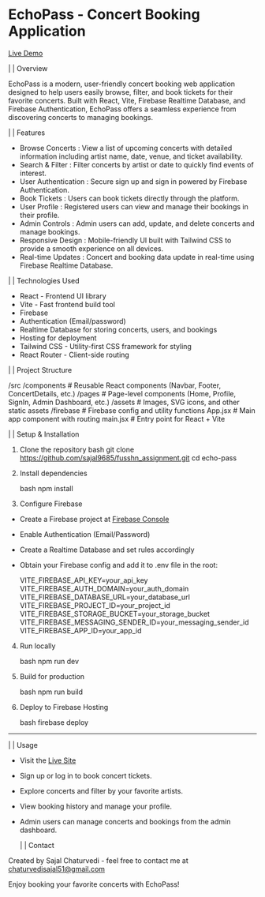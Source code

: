 # EchoPass - Concert Booking Application

[Live Demo](https://bookingapp-f6150.web.app/) 

  | | Overview

EchoPass is a modern, user-friendly concert booking web application designed to help users easily browse, filter, and book tickets for their favorite concerts. Built with React, Vite, Firebase Realtime Database, and Firebase Authentication, EchoPass offers a seamless experience from discovering concerts to managing bookings.

  | | Features

-  Browse Concerts : View a list of upcoming concerts with detailed information including artist name, date, venue, and ticket availability.
-  Search & Filter : Filter concerts by artist or date to quickly find events of interest.
-  User Authentication : Secure sign up and sign in powered by Firebase Authentication.
-  Book Tickets : Users can book tickets directly through the platform.
-  User Profile : Registered users can view and manage their bookings in their profile.
-  Admin Controls : Admin users can add, update, and delete concerts and manage bookings.
-  Responsive Design : Mobile-friendly UI built with Tailwind CSS to provide a smooth experience on all devices.
-  Real-time Updates : Concert and booking data update in real-time using Firebase Realtime Database.

  | | Technologies Used

-  React  - Frontend UI library
-  Vite  - Fast frontend build tool
-  Firebase  
  - Authentication (Email/password)
  - Realtime Database for storing concerts, users, and bookings
  - Hosting for deployment
-  Tailwind CSS  - Utility-first CSS framework for styling
-  React Router  - Client-side routing

  | | Project Structure

/src
/components      # Reusable React components (Navbar, Footer, ConcertDetails, etc.)
/pages           # Page-level components (Home, Profile, SignIn, Admin Dashboard, etc.)
/assets          # Images, SVG icons, and other static assets
/firebase        # Firebase config and utility functions
App.jsx          # Main app component with routing
main.jsx         # Entry point for React + Vite

  | | Setup & Installation

1.  Clone the repository 
     bash
   git clone https://github.com/sajal9685/fusshn_assignment.git
   cd echo-pass
    

2.  Install dependencies 

     bash
   npm install
     

3.  Configure Firebase 

   * Create a Firebase project at [Firebase Console](https://console.firebase.google.com/)
   * Enable Authentication (Email/Password)
   * Create a Realtime Database and set rules accordingly
   * Obtain your Firebase config and add it to   .env   file in the root:

       
     VITE_FIREBASE_API_KEY=your_api_key
     VITE_FIREBASE_AUTH_DOMAIN=your_auth_domain
     VITE_FIREBASE_DATABASE_URL=your_database_url
     VITE_FIREBASE_PROJECT_ID=your_project_id
     VITE_FIREBASE_STORAGE_BUCKET=your_storage_bucket
     VITE_FIREBASE_MESSAGING_SENDER_ID=your_messaging_sender_id
     VITE_FIREBASE_APP_ID=your_app_id
       

4.  Run locally 

     bash
   npm run dev
     

5.  Build for production 

     bash
   npm run build
     

6.  Deploy to Firebase Hosting 

     bash
   firebase deploy
     

---

  | | Usage

* Visit the [Live Site](https://bookingapp-f6150.web.app/)
* Sign up or log in to book concert tickets.
* Explore concerts and filter by your favorite artists.
* View booking history and manage your profile.
* Admin users can manage concerts and bookings from the admin dashboard.


  | | Contact

Created by Sajal Chaturvedi - feel free to contact me at [chaturvedisajal51@gmail.com](mailto:chaturvedisajal51@gmail.com)


Enjoy booking your favorite concerts with EchoPass!

